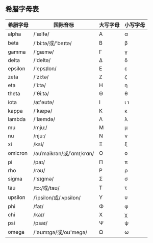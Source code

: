 ## 希腊字母表


|希腊字母|国际音标|大写字母|小写字母|
|-----|-----|-----|----|
|alpha|/'ælfə/|Α|α|
|beta|/'bi:tə/或/'beɪtə/|Β|β|
|gamma|/'gæmə/|Γ|γ|
|delta|/'deltə/|Δ|δ|
|epsilon|/'epsɪlɒn/|Ε|ε|
|zeta|/'zi:tə/|Ζ|ζ|
|eta|/'i:tə/|Η|η|
|theta|/'θi:tə/|Θ|θ|
|iota|/aɪ'əʊtə/|Ι|ι ℩|
|kappa|/'kæpə/|Κ|κ|
|lambda|/'læmdə/|Λ|λ|
|mu|/mju:/|Μ|μ|
|nu|/nju:/|Ν|ν|
|xi|/ksi/|Ξ|ξ|
|omicron|/əuˈmaikrən/或/ˈɑmɪˌkrɑn/|Ο|ο|
|pi|/paɪ/|Π|π|
|rho|/rəʊ/|Ρ|ρ|
|sigma|/'sɪɡmə/|Σ|σ|
|tau|/tɔ:/或/taʊ/|Τ|τ|
|upsilon|/ˈipsilon/或/ˈʌpsɨlɒn/|Υ|υ|
|phi|/faɪ/|Φ|φ|
|chi|/kaɪ/|Χ|χ|
|psi|/psaɪ/|Ψ|ψ|
|omega|/'əʊmɪɡə/或/oʊ'meɡə/|Ω|ω|







